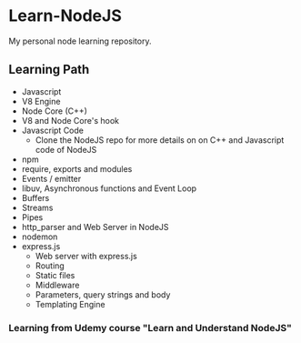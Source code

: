 # Learn-NodeJS
My personal node learning repository.


## Learning Path
- Javascript
- V8 Engine
- Node Core (C++)
- V8 and Node Core's hook
- Javascript Code
  - Clone the NodeJS repo for more details on on C++ and Javascript code of NodeJS
- npm
- require, exports and modules
- Events / emitter
- libuv, Asynchronous functions and Event Loop
- Buffers
- Streams
- Pipes
- http_parser and Web Server in NodeJS
- nodemon
- express.js
  - Web server with express.js
  - Routing
  - Static files
  - Middleware
  - Parameters, query strings and body
  - Templating Engine


### Learning from Udemy course "Learn and Understand NodeJS"

